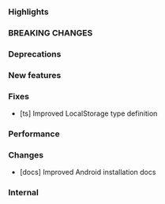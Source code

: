 ### Highlights

### BREAKING CHANGES

### Deprecations

### New features

### Fixes

- [ts] Improved LocalStorage type definition

### Performance

### Changes

- [docs] Improved Android installation docs

### Internal
